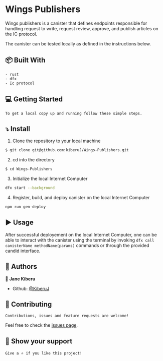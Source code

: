 # Wings Publishers

Wings publishers is a canister that defines endpoints responsible for handling request to write, request review, approve, and publish articles on the IC protocol.

The canister can be tested locally as defined in the instructions below.

## :package: Built With

    - rust
    - dfx
    - Ic protocol

## :computer: Getting Started

    To get a local copy up and running follow these simple steps.

## :arrow_heading_down: Install

1. Clone the repository to your local machine

```sh
$ git clone git@github.com:kiberuJ/Wings-Publishers.git
```

2. cd into the directory

```sh
$ cd Wings-Publishers
```

3. Initialize the local Internet Computer

```sh
dfx start --background
```

4. Register, build, and deploy canister on the local Internet Computer

```sh
npm run gen-deploy
```

## :arrow_forward: Usage

After successful deployement on the local Internet Computer, one can be able to interact with the canister using the terminal by invoking `dfx call canisterName methodName(params)` commands or through the provided candid interface.

## :busts_in_silhouette: Authors

👤 **Jane Kiberu**

- Github: [@KiberuJ](https://github.com/kiberuJ)

## 🤝 Contributing

    Contributions, issues and feature requests are welcome!

Feel free to check the [issues page](../../issues).

## :star2: Show your support

    Give a ⭐️ if you like this project!
